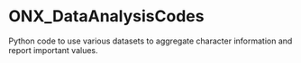 # ONX_DataAnalysisCodes
Python code to use various datasets to aggregate character information and report important values. 
